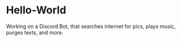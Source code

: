 # Hello-World
Working on a Discord Bot, that searches internet for pics, plays music, purges texts, and more.
